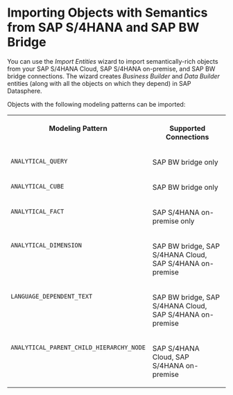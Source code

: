 <!-- loio361729b49aea4519a6e8910b035dbf6c -->

# Importing Objects with Semantics from SAP S/4HANA and SAP BW Bridge

You can use the *Import Entities* wizard to import semantically-rich objects from your SAP S/4HANA Cloud, SAP S/4HANA on-premise, and SAP BW bridge connections. The wizard creates *Business Builder* and *Data Builder* entities \(along with all the objects on which they depend\) in SAP Datasphere.

Objects with the following modeling patterns can be imported:


<table>
<tr>
<th valign="top">

Modeling Pattern



</th>
<th valign="top">

Supported Connections



</th>
</tr>
<tr>
<td valign="top">

`ANALYTICAL_QUERY`



</td>
<td valign="top">

SAP BW bridge only



</td>
</tr>
<tr>
<td valign="top">

`ANALYTICAL_CUBE`



</td>
<td valign="top">

SAP BW bridge only



</td>
</tr>
<tr>
<td valign="top">

`ANALYTICAL_FACT`



</td>
<td valign="top">

SAP S/4HANA on-premise only



</td>
</tr>
<tr>
<td valign="top">

`ANALYTICAL_DIMENSION`



</td>
<td valign="top">

SAP BW bridge, SAP S/4HANA Cloud, SAP S/4HANA on-premise



</td>
</tr>
<tr>
<td valign="top">

`LANGUAGE_DEPENDENT_TEXT`



</td>
<td valign="top">

SAP BW bridge, SAP S/4HANA Cloud, SAP S/4HANA on-premise



</td>
</tr>
<tr>
<td valign="top">

`ANALYTICAL_PARENT_CHILD_HIERARCHY_NODE`



</td>
<td valign="top">

SAP S/4HANA Cloud, SAP S/4HANA on-premise



</td>
</tr>
</table>

